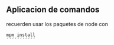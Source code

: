 
## Aplicacion de comandos


recuerden usar los paquetes de node con 
```````````
mpm install
´´´´´´´´´´´